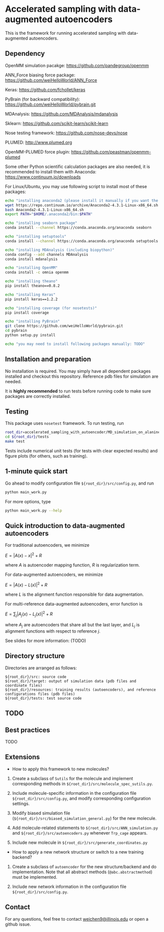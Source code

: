 # Accelerated sampling with data-augmented autoencoders

This is the framework for running accelerated sampling with data-augmented autoencoders.

## Dependency

OpenMM simulation pacakge: https://github.com/pandegroup/openmm

ANN_Force biasing force package: https://github.com/weiHelloWorld/ANN_Force

Keras: https://github.com/fchollet/keras

PyBrain (for backward compatibility): https://github.com/weiHelloWorld/pybrain.git

MDAnalysis: https://github.com/MDAnalysis/mdanalysis

Sklearn: https://github.com/scikit-learn/scikit-learn

Nose testing framework: https://github.com/nose-devs/nose

PLUMED: http://www.plumed.org

OpenMM-PLUMED force plugin: https://github.com/peastman/openmm-plumed

Some other Python scientific calculation packages are also needed, it is recommended to install them with Anaconda: https://www.continuum.io/downloads

For Linux/Ubuntu, you may use following script to install most of these packages:

```bash
echo "installing anaconda2 (please install it manually if you want the latest version)"
wget https://repo.continuum.io/archive/Anaconda2-4.3.1-Linux-x86_64.sh
bash Anaconda2-4.3.1-Linux-x86_64.sh
export PATH="$HOME/.anaconda2/bin:$PATH"

echo "installing seaborn package"
conda install --channel https://conda.anaconda.org/anaconda seaborn

echo "installing setuptools"
conda install --channel https://conda.anaconda.org/anaconda setuptools

echo "installing MDAnalysis (including biopython)"
conda config --add channels MDAnalysis
conda install mdanalysis

echo "installing OpenMM"
conda install -c omnia openmm

echo "installing theano"
pip install theano==0.8.2

echo "installing Keras"
pip install keras==1.2.2

echo "installing coverage (for nosetests)"
pip install coverage

echo "installing PyBrain"
git clone https://github.com/weiHelloWorld/pybrain.git
cd pybrain
python setup.py install

echo "you may need to install following packages manually: TODO"
```

## Installation and preparation

No installation is required.  You may simply have all dependent packages installed and checkout this repository.  Reference pdb files for simulation are needed.

It is **highly recommended** to run tests before running code to make sure packages are correctly installed.

## Testing

This package uses `nosetest` framework.  To run testing, run

```bash
root_dir=accelerated_sampling_with_autoencoder/MD_simulation_on_alanine_dipeptide/current_work
cd ${root_dir}/tests
make test
```

Tests include numerical unit tests (for tests with clear expected results) and figure plots (for others, such as training).

## 1-minute quick start

Go ahead to modify configuration file `${root_dir}/src/config.py`, and run 

```bash
python main_work.py
```

For more options, type

```bash
python main_work.py --help
```

## Quick introduction to data-augmented autoencoders

For traditional autoencoders, we minimize

$E=|A(x)-x|^2 + R$

where $A$ is autoencoder mapping function, $R$ is regularization term.

For data-augmented autoencoders, we minimize

$E=|A(x)-L(x)|^2 + R$

where $L$ is the alignment function responsible for data augmentation.

For multi-reference data-augmented autoencoders, error function is 

$E=\sum_j |A_j(x)-L_j(x)|^2 + R$

where $A_j$ are autoencoders that share all but the last layer, and $L_j$ is alignment functions with respect to reference $j$.

See slides for more information: (TODO)

## Directory structure

Directories are arranged as follows:

```
${root_dir}/src: source code
${root_dir}/target: output of simulation data (pdb files and coordinate files)
${root_dir}/resources: training results (autoencoders), and reference configurations files (pdb files)
${root_dir}/tests: test source code
```


## TODO

## Best practices

TODO

## Extensions

- How to apply this framework to new molecules?

1. Create a subclass of `Sutils` for the molecule and implement corresponding methods in `${root_dir}/src/molecule_spec_sutils.py`.

2. Include molecule-specific information in the configuration file `${root_dir}/src/config.py`, and modify corresponding configuration settings.

3. Modify biased simulation file (`${root_dir}/src/biased_simulation_general.py`) for the new molecule.

4. Add molecule-related statements to `${root_dir}/src/ANN_simulation.py` and `${root_dir}/src/autoencoders.py` whenever `Trp_cage` appears.

5. Include new molecule in `${root_dir}/src/generate_coordinates.py`

- How to apply a new network structure or switch to a new training backend?

1. Create a subclass of `autoencoder` for the new structure/backend and do implementation.  Note that all abstract methods (`@abc.abstractmethod`) must be implemented.

2. Include new network information in the configuration file `${root_dir}/src/config.py`.

## Contact

For any questions, feel free to contact weichen9@illinois.edu or open a github issue.

